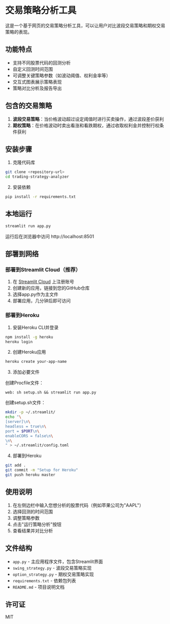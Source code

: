 # 交易策略分析工具

这是一个基于网页的交易策略分析工具，可以让用户对比波段交易策略和期权交易策略的表现。

## 功能特点

- 支持不同股票代码的回测分析
- 自定义回测时间范围
- 可调整关键策略参数（如波动阈值、权利金率等）
- 交互式图表展示策略表现
- 策略对比分析及报告导出

## 包含的交易策略

1. **波段交易策略**：当价格波动超过设定阈值时进行买卖操作，通过波段差价获利
2. **期权策略**：在价格波动时卖出看涨和看跌期权，通过收取权利金并控制行权条件获利

## 安装步骤

1. 克隆代码库

```bash
git clone <repository-url>
cd trading-strategy-analyzer
```

2. 安装依赖

```bash
pip install -r requirements.txt
```

## 本地运行

```bash
streamlit run app.py
```

运行后在浏览器中访问 http://localhost:8501 

## 部署到网络

### 部署到Streamlit Cloud（推荐）

1. 在 [Streamlit Cloud](https://streamlit.io/cloud) 上注册账号
2. 创建新的应用，链接到您的GitHub仓库
3. 选择app.py作为主文件
4. 部署应用，几分钟后即可访问

### 部署到Heroku

1. 安装Heroku CLI并登录

```bash
npm install -g heroku
heroku login
```

2. 创建Heroku应用

```bash
heroku create your-app-name
```

3. 添加必要文件

创建Procfile文件：
```
web: sh setup.sh && streamlit run app.py
```

创建setup.sh文件：
```bash
mkdir -p ~/.streamlit/
echo "\
[server]\n\
headless = true\n\
port = $PORT\n\
enableCORS = false\n\
\n\
" > ~/.streamlit/config.toml
```

4. 部署到Heroku

```bash
git add .
git commit -m "Setup for Heroku"
git push heroku master
```

## 使用说明

1. 在左侧边栏中输入您想分析的股票代码（例如苹果公司为"AAPL"）
2. 选择回测的时间范围
3. 调整策略参数
4. 点击"运行策略分析"按钮
5. 查看结果并对比分析

## 文件结构

- `app.py` - 主应用程序文件，包含Streamlit界面
- `swing_strategy.py` - 波段交易策略实现
- `option_strategy.py` - 期权交易策略实现
- `requirements.txt` - 依赖包列表
- `README.md` - 项目说明文档

## 许可证

MIT 